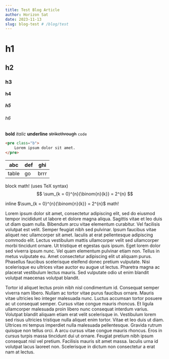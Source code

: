 ```yaml
---
title: Test Blog Article
author: Horizon Sat
date: 2023-11-13
slug: blog-test # /blog/test
---
```


# h1
## h2
### h3
#### h4
##### h5
###### h6

**bold**
_italic_
__underline__
~~strikethrough~~
`code`
```html
<pre class="b">
    Lorem ipsum dolor sit amet.
</pre>
```

| abc   | def | ghi  |
|-------|-----|------|
| table | go  | brrr |

block math! (uses TeX syntax)
$$
\sum_{k = 0}^{n}{\binom{n}{k}} = 2^{n}
$$

inline $\sum_{k = 0}^{n}{\binom{n}{k}} = 2^{n}$ math!

Lorem ipsum dolor sit amet, consectetur adipiscing elit, sed do eiusmod tempor incididunt ut labore et dolore magna aliqua.
Sagittis vitae et leo duis ut diam quam nulla.
Bibendum arcu vitae elementum curabitur.
Vel facilisis volutpat est velit.
Semper feugiat nibh sed pulvinar.
Ipsum faucibus vitae aliquet nec ullamcorper sit amet.
Iaculis at erat pellentesque adipiscing commodo elit.
Lectus vestibulum mattis ullamcorper velit sed ullamcorper morbi tincidunt ornare.
Ut tristique et egestas quis ipsum.
Eget lorem dolor sed viverra ipsum nunc.
Vel quam elementum pulvinar etiam non.
Tellus in metus vulputate eu.
Amet consectetur adipiscing elit ut aliquam purus.
Phasellus faucibus scelerisque eleifend donec pretium vulputate.
Nisi scelerisque eu ultrices vitae auctor eu augue ut lectus.
Pharetra magna ac placerat vestibulum lectus mauris.
Sed vulputate odio ut enim blandit volutpat maecenas volutpat blandit.

Tortor id aliquet lectus proin nibh nisl condimentum id.
Consequat semper viverra nam libero.
Nullam ac tortor vitae purus faucibus ornare.
Mauris vitae ultricies leo integer malesuada nunc.
Luctus accumsan tortor posuere ac ut consequat semper.
Cursus vitae congue mauris rhoncus.
Et ligula ullamcorper malesuada proin libero nunc consequat interdum varius.
Volutpat blandit aliquam etiam erat velit scelerisque in.
Vestibulum lorem sed risus ultricies tristique nulla aliquet enim tortor.
Vitae et leo duis ut diam.
Ultrices mi tempus imperdiet nulla malesuada pellentesque.
Gravida rutrum quisque non tellus orci.
A arcu cursus vitae congue mauris rhoncus.
Eros in cursus turpis massa tincidunt dui ut ornare.
Feugiat pretium nibh ipsum consequat nisl vel pretium.
Facilisis mauris sit amet massa.
Iaculis urna id volutpat lacus laoreet non.
Scelerisque in dictum non consectetur a erat nam at lectus.
